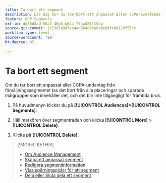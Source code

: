 ```yaml
---
title: Ta bort ett segment
description: Lär dig hur du tar bort ett anpassat eller CCPA-avstående från försäljningssegment.
feature: DSP Segments
exl-id: dd58d4ad-50a7-46d5-b644-77aa481f15ba
source-git-commit: 1c13874967ec4ad264e5fa6a5e0dfeb6120f53cc
workflow-type: tm+mt
source-wordcount: '86'
ht-degree: 0%

---
```


# Ta bort ett segment

Om du tar bort ett anpassat eller CCPA-undantag från försäljningssegmentet tas det bort från alla placeringar och sparade målgrupper som innehåller det, och det blir inte tillgängligt för framtida bruk.

1. På huvudmenyn klickar du på **[!UICONTROL Audiences]>[!UICONTROL Segments]**.

1. Håll markören över segmentraden och klicka **[!UICONTROL More]** > **[!UICONTROL Delete]**.

1. Klicka på **[!UICONTROL Delete]**.

>[!MORELIKETHIS]
>
>* [Om Audience Management](audience-about.md)
>* [Skapa ett anpassat segment](custom-segment-create.md)
>* [Redigera segmentinformation](segment-edit.md)
>* [Visa spårningspixlar för ett segment](segment-view-pixels.md)
>* [Dela eller Sluta dela ett segment](segment-share.md)

